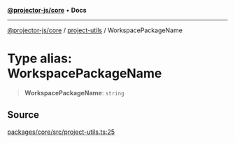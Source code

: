 [**@projector-js/core**](../../README.md) • **Docs**

***

[@projector-js/core](../../README.md) / [project-utils](../README.md) / WorkspacePackageName

# Type alias: WorkspacePackageName

> **WorkspacePackageName**: `string`

## Source

[packages/core/src/project-utils.ts:25](https://github.com/Xunnamius/projector/blob/eaae74353ca5b35a9a0ca3db8a554376fec1dd9b/packages/core/src/project-utils.ts#L25)
